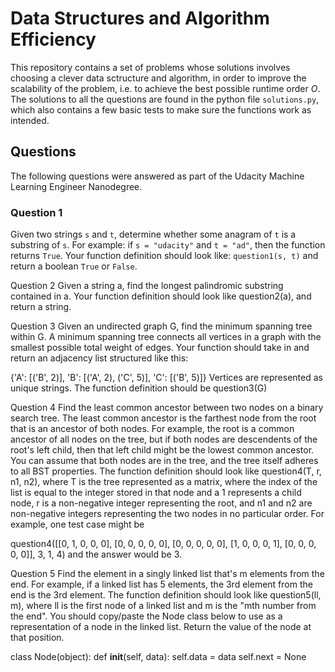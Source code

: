 # Data Structures and Algorithm Efficiency

This repository contains a set of problems whose solutions involves choosing a clever data sctructure and algorithm, in order to improve the scalability of the problem, i.e. to achieve the best possible runtime order $O$. The solutions to all the questions are found in the python file `solutions.py`, which also contains a few basic tests to make sure the functions work as intended.

## Questions

The following questions were answered as part of the Udacity Machine Learning Engineer Nanodegree.

### Question 1

Given two strings `s` and `t`, determine whether some anagram of `t` is a substring of `s`. For example: if `s = "udacity"` and `t = "ad"`, then the function returns `True`. Your function definition should look like: `question1(s, t)` and return a boolean `True` or `False`.

Question 2
Given a string a, find the longest palindromic substring contained in a. Your function definition should look like question2(a), and return a string.

Question 3
Given an undirected graph G, find the minimum spanning tree within G. A minimum spanning tree connects all vertices in a graph with the smallest possible total weight of edges. Your function should take in and return an adjacency list structured like this:

{'A': [('B', 2)],
 'B': [('A', 2), ('C', 5)], 
 'C': [('B', 5)]}
Vertices are represented as unique strings. The function definition should be question3(G)

Question 4
Find the least common ancestor between two nodes on a binary search tree. The least common ancestor is the farthest node from the root that is an ancestor of both nodes. For example, the root is a common ancestor of all nodes on the tree, but if both nodes are descendents of the root's left child, then that left child might be the lowest common ancestor. You can assume that both nodes are in the tree, and the tree itself adheres to all BST properties. The function definition should look like question4(T, r, n1, n2), where T is the tree represented as a matrix, where the index of the list is equal to the integer stored in that node and a 1 represents a child node, r is a non-negative integer representing the root, and n1 and n2 are non-negative integers representing the two nodes in no particular order. For example, one test case might be

question4([[0, 1, 0, 0, 0],
           [0, 0, 0, 0, 0],
           [0, 0, 0, 0, 0],
           [1, 0, 0, 0, 1],
           [0, 0, 0, 0, 0]],
          3,
          1,
          4)
and the answer would be 3.

Question 5
Find the element in a singly linked list that's m elements from the end. For example, if a linked list has 5 elements, the 3rd element from the end is the 3rd element. The function definition should look like question5(ll, m), where ll is the first node of a linked list and m is the "mth number from the end". You should copy/paste the Node class below to use as a representation of a node in the linked list. Return the value of the node at that position.

class Node(object):
  def __init__(self, data):
    self.data = data
    self.next = None